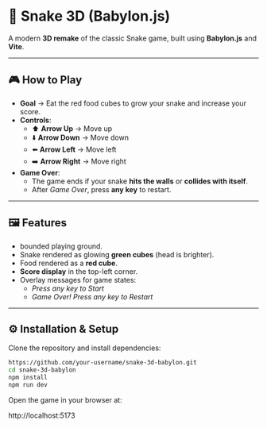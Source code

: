 # 🐍 Snake 3D (Babylon.js)

A modern **3D remake** of the classic Snake game, built using **Babylon.js** and **Vite**.  

---

## 🎮 How to Play

- **Goal** → Eat the red food cubes to grow your snake and increase your score.  
- **Controls**:  
  - ⬆️ **Arrow Up** → Move up  
  - ⬇️ **Arrow Down** → Move down  
  - ⬅️ **Arrow Left** → Move left  
  - ➡️ **Arrow Right** → Move right  
- **Game Over**:  
  - The game ends if your snake **hits the walls** or **collides with itself**.  
  - After *Game Over*, press **any key** to restart.  

---

## 🖼️ Features

- bounded playing ground.  
- Snake rendered as glowing **green cubes** (head is brighter).  
- Food rendered as a **red cube**.  
- **Score display** in the top-left corner.  
- Overlay messages for game states:
  - *Press any key to Start*  
  - *Game Over! Press any key to Restart*  

---

## ⚙️ Installation & Setup

Clone the repository and install dependencies:

```bash
https://github.com/your-username/snake-3d-babylon.git
cd snake-3d-babylon
npm install
npm run dev
```

Open the game in your browser at:

http://localhost:5173
